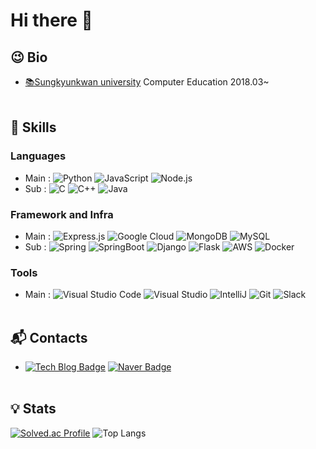 # Hi there 👋

<!--
**qqweqwqweqwe/qqweqwqweqwe** is a ✨ _special_ ✨ repository because its `README.md` (this file) appears on your GitHub profile.

Here are some ideas to get you started:

- 🔭 I’m currently working on ...
ㅇㅁㄴㅇㅁㄴㅇㅁㄴㅇㅁㄴㅇ
- 🌱 I’m currently learning 
- 👯 I’m looking to collaborate on ...
- 🤔 I’m looking for help with ...
- 💬 Ask me about ...
- 📫 How to reach me: ...
- 😄 Pronouns: ...
- ⚡ Fun fact: ...
-->
## 😉 Bio
-  [📚Sungkyunkwan university](https://www.skku.edu/eng/index.do) Computer Education 2018.03~
<br></br>
## 💪 Skills
### Languages
- Main :
![Python](https://img.shields.io/badge/Python-3776AB.svg?&style=flat&logo=Python&logoColor=white)
![JavaScript](https://img.shields.io/badge/JavaScript-F7DF1E.svg?&style=flat&logo=JavaScript&logoColor=white)
![Node.js](https://img.shields.io/badge/Node.js-339933.svg?&style=flat&logo=Node.js&logoColor=white)
- Sub :
![C](https://img.shields.io/badge/c-%2300599C.svg?style=flat&logo=c&logoColor=white)
![C++](https://img.shields.io/badge/-C++-00599C.svg?&style=flat&logo=C%2B%2B&logoColor=white)
![Java](https://img.shields.io/badge/Java-007396.svg?&style=flat&logo=Java&logoColor=white)
### Framework and Infra
- Main :
![Express.js](https://img.shields.io/badge/express.js-%23404d59.svg?style=flat&logo=express&logoColor=%2361DAFB)
![Google Cloud](https://img.shields.io/badge/GoogleCloud-%234285F4.svg?style=flat&logo=google-cloud&logoColor=white)
![MongoDB](https://img.shields.io/badge/MongoDB-47A248.svg?&style=flat&logo=MongoDB&logoColor=white)
![MySQL](https://img.shields.io/badge/MySQL-4479A1.svg?&style=flat&logo=MySQL&logoColor=white)
- Sub : 
![Spring](https://img.shields.io/badge/Spring-6DB33F.svg?&style=flat&logo=Spring&logoColor=white)
![SpringBoot](https://img.shields.io/badge/SpringBoot-6DB33F.svg?&style=flat&logo=SpringBoot&logoColor=white)
![Django](https://img.shields.io/badge/Django-092E20.svg?&style=flat&logo=Django&logoColor=white)
![Flask](https://img.shields.io/badge/Flask-000000.svg?&style=flat&logo=Flask&logoColor=white)
![AWS](https://img.shields.io/badge/AWS-%23FF9900.svg?style=flat&logo=amazon-aws&logoColor=white)
![Docker](https://img.shields.io/badge/Docker-2496ED.svg?&style=flat&logo=Docker&logoColor=white)
### Tools
- Main :
![Visual Studio Code](https://img.shields.io/badge/Visual%20Studio%20Code-007ACC.svg?&style=flat&logo=Visual%20Studio%20Code&logoColor=white)
![Visual Studio](https://img.shields.io/badge/visual%20studio-5C2D91.svg?&style=flat&logo=visualstudio&logoColor=white)
![IntelliJ](https://img.shields.io/badge/IntelliJ-000000.svg?&style=flat&logo=intellijidea&logoColor=white)
![Git](https://img.shields.io/badge/Git-F05032.svg?&style=flat&logo=Git&logoColor=white)
![Slack](https://img.shields.io/badge/Slack-4A154B.svg?&style=flat&logo=Slack&logoColor=white)
<br></br>
## :mailbox_with_mail: Contacts
- [![Tech Blog Badge](http://img.shields.io/badge/-Tech%20Blog-20C997?style=flat&logo=Velog&logoColor=white&link=https://velog.io/@manofmen_yj)](https://velog.io/@manofmen_yj)
[![Naver Badge](https://img.shields.io/badge/Naver-03C75A?style=flat&logo=Naver&logoColor=white&link=mailto:sunkyuj@naver.com)](mailto:k0789789@naver.com)
<br></br>
## 💡 Stats
[![Solved.ac Profile](http://mazassumnida.wtf/api/v2/generate_badge?boj=k0789789)](https://solved.ac/k0789789/)
![Top Langs](https://github-readme-stats.vercel.app/api/top-langs/?username=qqweqwqweqwe&layout=compact&theme=스타일)







